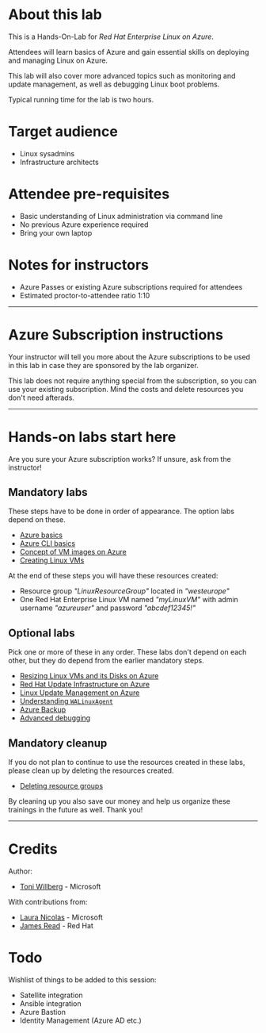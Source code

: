 About this lab
========
This is a Hands-On-Lab for *Red Hat Enterprise Linux on Azure*.

Attendees will learn basics of Azure and gain essential skills on deploying and managing Linux on Azure.

This lab will also cover more advanced topics such as monitoring and update management, as well as debugging Linux boot problems.

Typical running time for the lab is two hours.


Target audience
===============
* Linux sysadmins
* Infrastructure architects

Attendee pre-requisites
=======================
* Basic understanding of Linux administration via command line
* No previous Azure experience required
* Bring your own laptop

Notes for instructors
============
* Azure Passes or existing Azure subscriptions required for attendees
* Estimated proctor-to-attendee ratio 1:10


----

Azure Subscription instructions
===
Your instructor will tell you more about the Azure subscriptions to be used in this lab in case they are sponsored by the lab organizer.

This lab does not require anything special from the subscription, so you can use your existing subscription. Mind the costs and delete resources you don't need afterads.

----

Hands-on labs start here
====

Are you sure your Azure subscription works? If unsure, ask from the instructor!


Mandatory labs
--
These steps have to be done in order of appearance. The option labs depend on these.


* [Azure basics](azure-basics.md)
* [Azure CLI basics](azure-cli-basics.md)
* [Concept of VM images on Azure](azure-vmimages.md)
* [Creating Linux VMs](linuxvm.md)

At the end of these steps you will have these resources created:
* Resource group *"LinuxResourceGroup"* located in *"westeurope"* 
* One Red Hat Enterprise Linux VM named *"myLinuxVM"* with admin username *"azureuser"* and password *"abcdef12345!"*

Optional labs
----
Pick one or more of these in any order. These labs don't depend on each other, but they do depend from the earlier mandatory steps.

* [Resizing Linux VMs and its Disks on Azure](linuxresize.md)
* [Red Hat Update Infrastructure on Azure](azure-rhui.md)
* [Linux Update Management on Azure](linuxupdate.md)
* [Understanding `WALinuxAgent`](understanding-wala.md)
* [Azure Backup](azure-backup.md)
* [Advanced debugging](azure-vm-debugging.md)

Mandatory cleanup
--
If you do not plan to continue to use the resources created in these labs, please clean up by deleting the resources created.



* [Deleting resource groups](cleanup.md)

By cleaning up you also save our money and help us organize these trainings in the future as well. Thank you!

----

Credits
=======

Author:

* [Toni Willberg](https://github.com/toniwillberg) - Microsoft

With contributions from:

* [Laura Nicolas](https://github.com/lanicolas) - Microsoft
* [James Read](https://github.com/jamesread/) - Red Hat

Todo
====

Wishlist of things to be added to this session:

* Satellite integration
* Ansible integration
* Azure Bastion
* Identity Management (Azure AD etc.)

